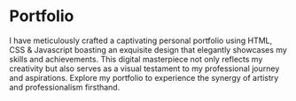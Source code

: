 # Portfolio
I have meticulously crafted a captivating personal portfolio using HTML, CSS & Javascript  boasting an exquisite design that elegantly showcases my skills and achievements.
This digital masterpiece not only reflects my creativity but also serves as a visual testament to my professional journey and aspirations.
Explore my portfolio to experience the synergy of artistry and professionalism firsthand.
